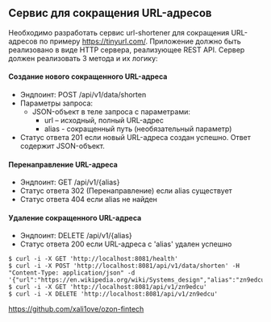 ## Сервис для сокращения URL-адресов

Необходимо разработать сервис url-shortener для сокращения URL-адресов по примеру https://tinyurl.com/.
Приложение должно быть реализовано в виде HTTP сервера, реализующее REST API. Сервер должен реализовать
3 метода и их логику:

#### Создание нового сокращенного URL-адреса
 - Эндпоинт: POST /api/v1/data/shorten
 - Параметры запроса:
    - JSON-объект в теле запроса с параметрами:
        - url – исходный, полный URL-адрес
        - alias - сокращенный путь (необязательный параметр)
 - Статус ответа 201 если новый URL-адреса создан успешно. Ответ содержит JSON-объект.
#### Перенаправление URL-адреса
 - Эндпоинт: GET /api/v1/{alias}
 - Статус ответа 302 (Перенаправление) если alias существует
 - Статус ответа 404 если alias не найден
#### Удаление сокращенного URL-адреса
- Эндпоинт: DELETE /api/v1/{alias}
- Статус ответа 200 если URL-адреса c 'alias' удален успешно

```shell script
$ curl -i -X GET 'http://localhost:8081/health'
$ curl -i -X POST 'http://localhost:8081/api/v1/data/shorten' -H "Content-Type: application/json" -d '{"url":"https://en.wikipedia.org/wiki/Systems_design","alias":"zn9edcu"}'
$ curl -i -X GET 'http://localhost:8081/api/v1/zn9edcu'
$ curl -i -X DELETE 'http://localhost:8081/api/v1/zn9edcu'
```


https://github.com/xali1ove/ozon-fintech
